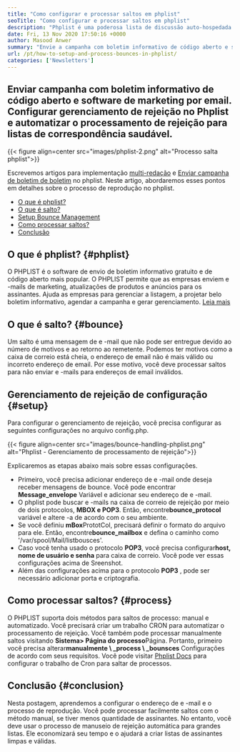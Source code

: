 ```yaml
---
title: "Como configurar e processar saltos em phplist" 
seoTitle: "Como configurar e processar saltos em phplist" 
description: "Phplist é uma poderosa lista de discussão auto-hospedada e gerente de boletim informativo. Ajuda as empresas a enviar campanhas de boletim e processar facilmente." 
date: Fri, 13 Nov 2020 17:50:16 +0000
author: Masood Anwer
summary: "Envie a campanha com boletim informativo de código aberto e software de marketing por email. Configurar gerenciamento de rejeição no Phplist e automatizar o processamento de rejeição para listas de correspondência saudável." 
url: /pt/how-to-setup-and-process-bounces-in-phplist/
categories: ['Newsletters']
---
```


## Enviar campanha com boletim informativo de código aberto e software de marketing por email. Configurar gerenciamento de rejeição no Phplist e automatizar o processamento de rejeição para listas de correspondência saudável.

{{< figure align=center src="images/phplist-2.png" alt="Processo salta phplist">}}

Escrevemos artigos para implementação [multi-redação][1] e [Enviar campanha de boletim de boletim][2] no phplist. Neste artigo, abordaremos esses pontos em detalhes sobre o processo de reprodução no phplist.
  * [O que é phplist?][3]
  * [O que é salto?][4]
  * [Setup Bounce Management][5]
  * [Como processar saltos?][6]
  * [Conclusão][7]

## O que é phplist? {#phplist}

O PHPLIST é o software de envio de boletim informativo gratuito e de código aberto mais popular. O PHPLIST permite que as empresas enviem e -mails de marketing, atualizações de produtos e anúncios para os assinantes. Ajuda as empresas para gerenciar a listagem, a projetar belo boletim informativo, agendar a campanha e gerar gerenciamento. [Leia mais][8]

## O que é salto? {#bounce}

Um salto é uma mensagem de e -mail que não pode ser entregue devido ao número de motivos e ao retorno ao remetente. Podemos ter motivos como a caixa de correio está cheia, o endereço de email não é mais válido ou incorreto endereço de email. Por esse motivo, você deve processar saltos para não enviar e -mails para endereços de email inválidos.

## Gerenciamento de rejeição de configuração {#setup}

Para configurar o gerenciamento de rejeição, você precisa configurar as seguintes configurações no arquivo config.php.

{{< figure align=center src="images/bounce-handling-phplist.png" alt="Phplist - Gerenciamento de processamento de rejeição">}}

Explicaremos as etapas abaixo mais sobre essas configurações.
  * Primeiro, você precisa adicionar endereço de e -mail onde deseja receber mensagens de bounce. Você pode encontrar **Message_envelope** Variável e adicionar seu endereço de e -mail.
* O phplist pode buscar e -mails na caixa de correio de rejeição por meio de dois protocolos, **MBOX e POP3**. Então, encontre**bounce_protocol** variável e altere -a de acordo com o seu ambiente.
* Se você definiu **mBox**PrototCol, precisará definir o formato do arquivo para ele. Então, encontre**bounce_mailbox** e defina o caminho como '/var/spool/Mail/listbousces'.
* Caso você tenha usado o protocolo **POP3**, você precisa configurar**host, nome de usuário e senha** para caixa de correio. Você pode ver essas configurações acima de Sreenshot.
* Além das configurações acima para o protocolo **POP3** , pode ser necessário adicionar porta e criptografia.

## Como processar saltos? {#process}

O PHPLIST suporta dois métodos para saltos de processo: manual e automatizado. Você precisará criar um trabalho CRON para automatizar o processamento de rejeição. Você também pode processar manualmente saltos visitando **Sistema> Página do processo**Página. Portanto, primeiro você precisa alterar**manualmente \ _process \ _bounsces** Configurações de acordo com seus requisitos. Você pode visitar [Phplist Docs][9] para configurar o trabalho de Cron para saltar de processos.

## Conclusão {#conclusion}

Nesta postagem, aprendemos a configurar o endereço de e -mail e o processo de reprodução. Você pode processar facilmente saltos com o método manual, se tiver menos quantidade de assinantes. No entanto, você deve usar o processo de manuseio de rejeição automática para grandes listas. Ele economizará seu tempo e o ajudará a criar listas de assinantes limpas e válidas.



[1]: https://blog.containerize.com/newsletter/how-to-implement-multi-tenancy-in-phplist/
[2]: https://blog.containerize.com/newsletter/how-to-create-and-send-newsletter-using-phplist/
[3]: #phplist
[4]: #bounce
[5]: #setup
[6]: #process
[7]: #conclusion
[8]: https://products.containerize.com/newsletter/phplist
[9]: https://www.phplist.org/manual/books/phplist-manual/page/setting-up-your-cron

